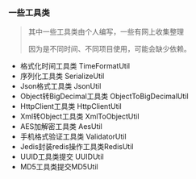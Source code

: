 ### 一些工具类

> 其中一些工具类由个人编写，一些有网上收集整理
>
> 因为是不同时间、不同项目使用，可能会缺少依赖。

* 格式化时间工具类 TimeFormatUtil
* 序列化工具类 SerializeUtil
* Json格式工具类 JsonUtil
* Object转BigDecimal工具类 ObjectToBigDecimalUtil
* HttpClient工具类 HttpClientUtil
* Xml转Object工具类 XmlToObjectUtil
* AES加解密工具类 AesUtil
* 手机格式验证工具类 ValidatorUtil
* Jedis封装redis操作工具类RedisUtil
* UUID工具类提交 UUIDUtil
* MD5工具类提交MD5Util

